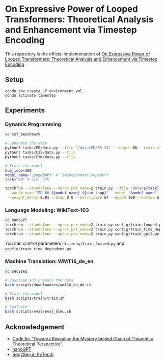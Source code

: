 # On Expressive Power of Looped Transformers: Theoretical Analysis and Enhancement via Timestep Encoding

This repository is the official implementation of [On Expressive Power of Looped Transformers: Theoretical Analysis and Enhancement via Timestep Encoding](https://arxiv.org/abs/2410.01405).

## Setup

```shell
conda env create -f environment.yml
conda activate timestep
```

## Experiments

### Dynamic Programming

```bash
cd CoT_benchmark

# Generate the data
python3 tasks/ED/data.py --file "/data/ED/60_24" --length 60 --train_size 1e6 --test_size 1e3 --using 24 # Here `using` + 2 = the max size of working vocabulary.
python3 tasks/LIS/data.py --file 
python3 tasks/CYK/data.py --file 

# Train the model
num_loop=100
model_name="LoopedGPT" # TimeDependentLoopedGPT
task="ED" # LIS, CYK

torchrun --standalone --nproc_per_node=2 train.py --file "data/${task}" --folder "tasks/${task}" --output_dir "output/${task}/${model_name}_${num_loop}" \
 --wandb_name "ED_60_${model_name}_${num_loop}" --model "$model_name" --maxlen 127 --maxdata 127 --vocab 211 --num_range 180 --learning_rate 1e-4 \
 --weight_decay 0.01 --drop 0.0 --batch_size 64 --epoch 100 --warmup 5 --dmodel 256 --head 4 --num_layer 1 --num_loop "$num_loop"
```

### Language Modeling: WikiText-103

```bash
cd nanoGPT
torchrun --standalone --nproc_per_node=2 train.py config/train_looped.py
torchrun --standalone --nproc_per_node=2 train.py config/train_time_dependent.py
torchrun --standalone --nproc_per_node=2 train.py config/train_gpt2.py
```
You can control parameters in `config/train_looped.py` and `config/train_time_dependent.py`.

### Machine Translation: WMT16_de_en

```bash
cd seq2seq

# Download and prepare the data
bash scripts/downloaders/wmt16_en_de.sh

# Train the model
bash scripts/train/train.sh

# Evaluate
bash scripts/eval/eval_bleu.sh

```

## Acknowledgement

- [Code for "Towards Revealing the Mystery behind Chain of Thought: a Theoretical Perspective"](https://github.com/guyuntian/CoT_benchmark)
- [nanoGPT](https://github.com/karpathy/nanoGPT)
- [Seq2Seq in PyTorch](https://github.com/eladhoffer/seq2seq.pytorch)